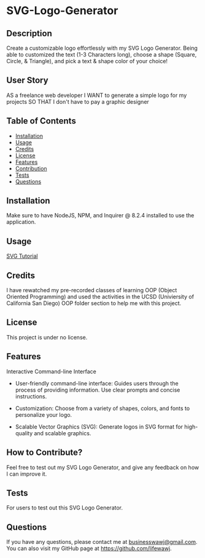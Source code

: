 # SVG-Logo-Generator

## Description

Create a customizable logo effortlessly with my SVG Logo Generator. Being able to customized the text (1-3 Characters long), choose a shape (Square, Circle, & Triangle), and pick a text & shape color of your choice!

## User Story
AS a freelance web developer
I WANT to generate a simple logo for my projects
SO THAT I don't have to pay a graphic designer

## Table of Contents

- [Installation](#installation)
- [Usage](#usage)
- [Credits](#credits)
- [License](#license)
- [Features](#features)
- [Contribution](#contribution)
- [Tests](#tests)
- [Questions](#questions)

## Installation

Make sure to have NodeJS, NPM, and Inquirer @ 8.2.4 installed to use the application.

## Usage
[SVG Tutorial](SVG_tutorial.webm)


## Credits

I have rewatched my pre-recorded classes of learning OOP (Object Oriented Programming) and used the activities in the UCSD (Univiersity of California San Diego) OOP folder section to help me with this project.

## License

This project is under no license.

## Features

Interactive Command-line Interface

- User-friendly command-line interface: Guides users through the process of providing information. Use clear prompts and concise instructions.

- Customization: Choose from a variety of shapes, colors, and fonts to personalize your logo.

- Scalable Vector Graphics (SVG): Generate logos in SVG format for high-quality and scalable graphics.

## How to Contribute?

Feel free to test out my SVG Logo Generator, and give any feedback on how I can improve it.

## Tests

For users to test out this SVG Logo Generator.

## Questions

If you have any questions, please contact me at businesswawj@gmail.com.
You can also visit my GitHub page at https://github.com/lifewawj.
